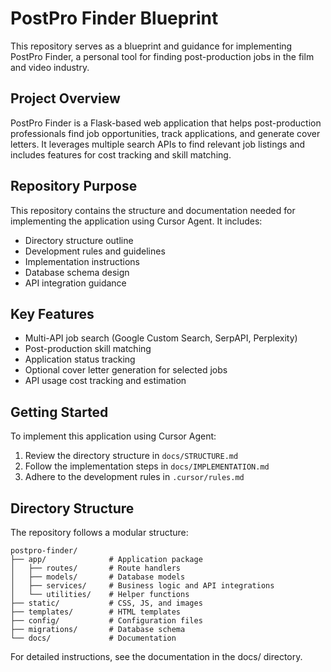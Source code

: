 # PostPro Finder Blueprint

This repository serves as a blueprint and guidance for implementing PostPro Finder, a personal tool for finding post-production jobs in the film and video industry.

## Project Overview

PostPro Finder is a Flask-based web application that helps post-production professionals find job opportunities, track applications, and generate cover letters. It leverages multiple search APIs to find relevant job listings and includes features for cost tracking and skill matching.

## Repository Purpose

This repository contains the structure and documentation needed for implementing the application using Cursor Agent. It includes:

- Directory structure outline
- Development rules and guidelines
- Implementation instructions
- Database schema design
- API integration guidance

## Key Features

- Multi-API job search (Google Custom Search, SerpAPI, Perplexity)
- Post-production skill matching
- Application status tracking
- Optional cover letter generation for selected jobs
- API usage cost tracking and estimation

## Getting Started

To implement this application using Cursor Agent:

1. Review the directory structure in `docs/STRUCTURE.md`
2. Follow the implementation steps in `docs/IMPLEMENTATION.md`
3. Adhere to the development rules in `.cursor/rules.md`

## Directory Structure

The repository follows a modular structure:

```
postpro-finder/
├── app/              # Application package
│   ├── routes/       # Route handlers
│   ├── models/       # Database models
│   ├── services/     # Business logic and API integrations
│   └── utilities/    # Helper functions
├── static/           # CSS, JS, and images
├── templates/        # HTML templates
├── config/           # Configuration files
├── migrations/       # Database schema
└── docs/             # Documentation
```

For detailed instructions, see the documentation in the docs/ directory.